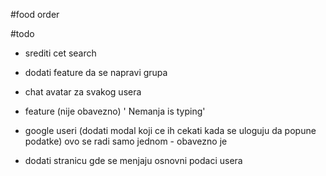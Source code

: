 #food order

#todo

- srediti cet search

- dodati feature da se napravi grupa

- chat avatar za svakog usera

- feature (nije obavezno) ' Nemanja is typing'

- google useri (dodati modal koji ce ih cekati kada se uloguju da popune podatke) ovo se radi samo jednom - obavezno je

- dodati stranicu gde se menjaju osnovni podaci usera
